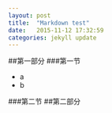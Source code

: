```yaml
---
layout: post
title:  "Markdown test"
date:   2015-11-12 17:32:59
categories: jekyll update
---
```

##第一部分
###第一节
- a
- b

###第二节
##第二部分
